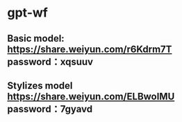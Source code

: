 # gpt-wf
## Basic model: https://share.weiyun.com/r6Kdrm7T password：xqsuuv
## Stylizes model https://share.weiyun.com/ELBwoIMU password：7gyavd

